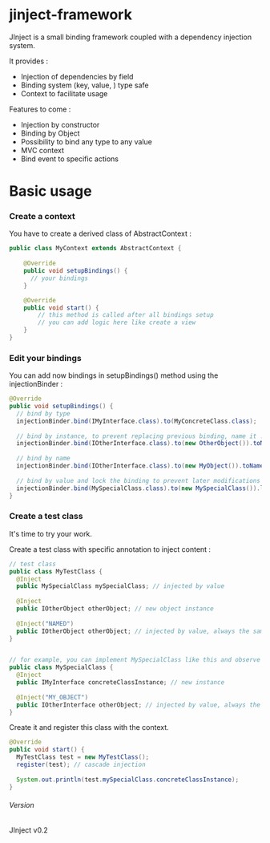 # jinject-framework
JInject is a small binding framework coupled with a dependency injection system.

It provides :
* Injection of dependencies by field
* Binding system (key, value, <name>) type safe
* Context to facilitate usage

Features to come :
* Injection by constructor
* Binding by Object
* Possibility to bind any type to any value
* MVC context
* Bind event to specific actions

# Basic usage
### Create a context
You have to create a derived class of AbstractContext :

```java
public class MyContext extends AbstractContext {
	
	@Override
	public void setupBindings() {
	  // your bindings
	}

	@Override
	public void start() {
		// this method is called after all bindings setup
		// you can add logic here like create a view
	}
}
```

### Edit your bindings
You can add now bindings in setupBindings() method using the injectionBinder :

```java
@Override
public void setupBindings() {
  // bind by type
  injectionBinder.bind(IMyInterface.class).to(MyConcreteClass.class); 
  
  // bind by instance, to prevent replacing previous binding, name it !
  injectionBinder.bind(IOtherInterface.class).to(new OtherObject()).toName("NAMED"); 
  
  // bind by name
  injectionBinder.bind(IOtherInterface.class).to(new MyObject()).toName("MY_OBJECT");
  
  // bind by value and lock the binding to prevent later modifications
  injectionBinder.bind(MySpecialClass.class).to(new MySpecialClass()).lock(); 
}
```

### Create a test class
It's time to try your work.

Create a test class with specific annotation to inject content :

```java
// test class
public class MyTestClass {
  @Inject
  public MySpecialClass mySpecialClass; // injected by value
  
  @Inject
  public IOtherObject otherObject; // new object instance
  
  @Inject("NAMED")
  public IOtherObject otherObject; // injected by value, always the same object accross all instances
}


// for example, you can implement MySpecialClass like this and observe the cascade injection
public class MySpecialClass {
  @Inject
  public IMyInterface concreteClassInstance; // new instance
  
  @Inject("MY_OBJECT")
  public IOtherInterface otherObject; // injected by value, always the same object
}

```

Create it and register this class with the context.

```java
@Override
public void start() {
  MyTestClass test = new MyTestClass();
  register(test); // cascade injection
  
  System.out.println(test.mySpecialClass.concreteClassInstance);
}
```

###### Version
JInject v0.2

